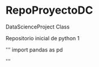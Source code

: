 # RepoProyectoDC
DataScienceProject Class

Repositorio inicial de python 1

'''
import pandas as pd 

'''


